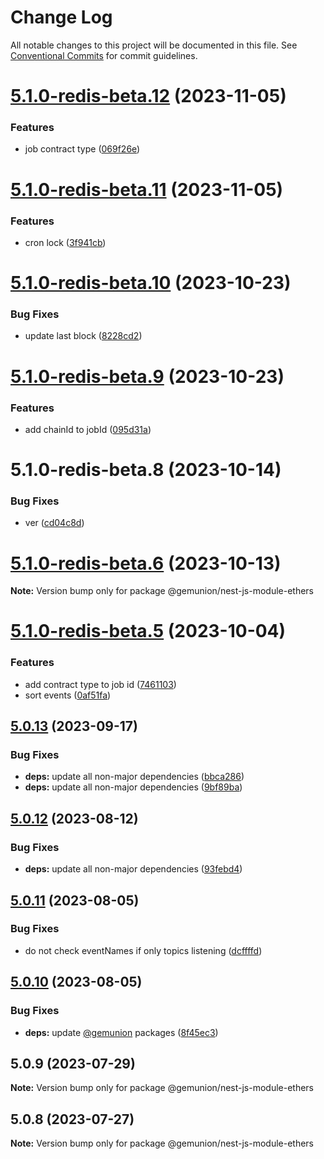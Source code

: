 # Change Log

All notable changes to this project will be documented in this file.
See [Conventional Commits](https://conventionalcommits.org) for commit guidelines.

# [5.1.0-redis-beta.12](https://github.com/gemunion/ethers-packages/compare/@gemunion/nest-js-module-ethers@5.1.0-redis-beta.11...@gemunion/nest-js-module-ethers@5.1.0-redis-beta.12) (2023-11-05)

### Features

- job contract type ([069f26e](https://github.com/gemunion/ethers-packages/commit/069f26e6d811bc3e595576623576bcc05233d189))

# [5.1.0-redis-beta.11](https://github.com/gemunion/ethers-packages/compare/@gemunion/nest-js-module-ethers@5.1.0-redis-beta.10...@gemunion/nest-js-module-ethers@5.1.0-redis-beta.11) (2023-11-05)

### Features

- cron lock ([3f941cb](https://github.com/gemunion/ethers-packages/commit/3f941cb04adbe8e075c5c62a09a949e0f1802bf2))

# [5.1.0-redis-beta.10](https://github.com/gemunion/ethers-packages/compare/@gemunion/nest-js-module-ethers@5.1.0-redis-beta.9...@gemunion/nest-js-module-ethers@5.1.0-redis-beta.10) (2023-10-23)

### Bug Fixes

- update last block ([8228cd2](https://github.com/gemunion/ethers-packages/commit/8228cd2ba8e59662344244bcbdedc3ccac2bb4b9))

# [5.1.0-redis-beta.9](https://github.com/gemunion/ethers-packages/compare/@gemunion/nest-js-module-ethers@5.1.0-redis-beta.8...@gemunion/nest-js-module-ethers@5.1.0-redis-beta.9) (2023-10-23)

### Features

- add chainId to jobId ([095d31a](https://github.com/gemunion/ethers-packages/commit/095d31a74b8b991950555350fe8914fab46380d4))

# 5.1.0-redis-beta.8 (2023-10-14)

### Bug Fixes

- ver ([cd04c8d](https://github.com/gemunion/ethers-packages/commit/cd04c8d15286832a76635e85cd8362db3368a62e))

# [5.1.0-redis-beta.6](https://github.com/gemunion/ethers-packages/compare/@gemunion/nest-js-module-ethers@5.1.0-redis-beta.5...@gemunion/nest-js-module-ethers@5.1.0-redis-beta.6) (2023-10-13)

**Note:** Version bump only for package @gemunion/nest-js-module-ethers

# [5.1.0-redis-beta.5](https://github.com/gemunion/ethers-packages/compare/@gemunion/nest-js-module-ethers@5.1.0-redis-beta.4...@gemunion/nest-js-module-ethers@5.1.0-redis-beta.5) (2023-10-04)

### Features

- add contract type to job id ([7461103](https://github.com/gemunion/ethers-packages/commit/746110347972ecab00df7d3bc6e7a2ac69bb5a6e))
- sort events ([0af51fa](https://github.com/gemunion/ethers-packages/commit/0af51fa073454f00a3afc8b58a3013d5799e099a))

## [5.0.13](https://github.com/gemunion/ethers-packages/compare/@gemunion/nest-js-module-ethers@5.0.12...@gemunion/nest-js-module-ethers@5.0.13) (2023-09-17)

### Bug Fixes

- **deps:** update all non-major dependencies ([bbca286](https://github.com/gemunion/ethers-packages/commit/bbca2860535a0259033139f3f49322bb19b773d2))
- **deps:** update all non-major dependencies ([9bf89ba](https://github.com/gemunion/ethers-packages/commit/9bf89ba7ba043bc6ac6214b5a64b7235565d644f))

## [5.0.12](https://github.com/gemunion/ethers-packages/compare/@gemunion/nest-js-module-ethers@5.0.11...@gemunion/nest-js-module-ethers@5.0.12) (2023-08-12)

### Bug Fixes

- **deps:** update all non-major dependencies ([93febd4](https://github.com/gemunion/ethers-packages/commit/93febd463a146c1aa2ad0909bd7ad0ea47e024c3))

## [5.0.11](https://github.com/gemunion/ethers-packages/compare/@gemunion/nest-js-module-ethers@5.0.10...@gemunion/nest-js-module-ethers@5.0.11) (2023-08-05)

### Bug Fixes

- do not check eventNames if only topics listening ([dcffffd](https://github.com/gemunion/ethers-packages/commit/dcffffd8fa9ab6ad6da4af68388416fed444f882))

## [5.0.10](https://github.com/gemunion/ethers-packages/compare/@gemunion/nest-js-module-ethers@5.0.9...@gemunion/nest-js-module-ethers@5.0.10) (2023-08-05)

### Bug Fixes

- **deps:** update [@gemunion](https://github.com/gemunion) packages ([8f45ec3](https://github.com/gemunion/ethers-packages/commit/8f45ec35ef82653b3258b24544b035aca7a221bf))

## 5.0.9 (2023-07-29)

**Note:** Version bump only for package @gemunion/nest-js-module-ethers

## 5.0.8 (2023-07-27)

**Note:** Version bump only for package @gemunion/nest-js-module-ethers
